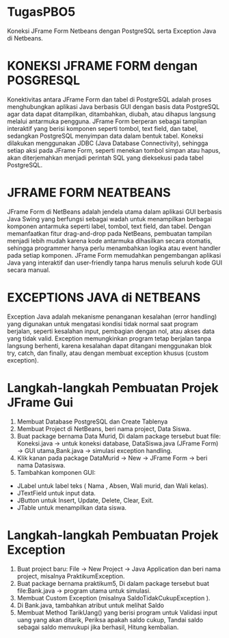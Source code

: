 # TugasPBO5
Koneksi JFrame Form Netbeans dengan PostgreSQL serta Exception Java di Netbeans.
# KONEKSI JFRAME FORM dengan POSGRESQL
Konektivitas antara JFrame Form dan tabel di PostgreSQL adalah proses menghubungkan aplikasi Java berbasis GUI dengan basis data PostgreSQL agar data dapat ditampilkan, ditambahkan, diubah, atau dihapus langsung melalui antarmuka pengguna. JFrame Form berperan sebagai tampilan interaktif yang berisi komponen seperti tombol, text field, dan tabel, sedangkan PostgreSQL menyimpan data dalam bentuk tabel. Koneksi dilakukan menggunakan JDBC (Java Database Connectivity), sehingga setiap aksi pada JFrame Form, seperti menekan tombol simpan atau hapus, akan diterjemahkan menjadi perintah SQL yang dieksekusi pada tabel PostgreSQL.
# JFRAME FORM NEATBEANS
JFrame Form di NetBeans adalah jendela utama dalam aplikasi GUI berbasis Java Swing yang berfungsi sebagai wadah untuk menampilkan berbagai komponen antarmuka seperti label, tombol, text field, dan tabel. Dengan memanfaatkan fitur drag-and-drop pada NetBeans, pembuatan tampilan menjadi lebih mudah karena kode antarmuka dihasilkan secara otomatis, sehingga programmer hanya perlu menambahkan logika atau event handler pada setiap komponen. JFrame Form memudahkan pengembangan aplikasi Java yang interaktif dan user-friendly tanpa harus menulis seluruh kode GUI secara manual.
# EXCEPTIONS JAVA di NETBEANS
Exception Java adalah mekanisme penanganan kesalahan (error handling) yang digunakan untuk mengatasi kondisi tidak normal saat program berjalan, seperti kesalahan input, pembagian dengan nol, atau akses data yang tidak valid. Exception memungkinkan program tetap berjalan tanpa langsung berhenti, karena kesalahan dapat ditangani menggunakan blok try, catch, dan finally, atau dengan membuat exception khusus (custom exception).
# Langkah-langkah Pembuatan Projek JFrame Gui
1. Membuat Database PostgreSQL dan Create Tablenya
2. Membuat Project di NetBeans, beri nama project, Data Siswa.
3. Buat package bernama Data Murid, Di dalam package tersebut buat file: Koneksi.java → untuk koneksi database, DataSiswa.java (JFrame Form) → GUI utama,Bank.java → simulasi exception handling.
4. Klik kanan pada package DataMurid → New → JFrame Form → beri nama Datasiswa.
5. Tambahkan komponen GUI:
- JLabel untuk label teks ( Nama , Absen, Wali murid, dan Wali kelas).
- JTextField untuk input data.
- JButton untuk Insert, Update, Delete, Clear, Exit.
- JTable untuk menampilkan data siswa.
# Langkah-langkah Pembuatan Projek Exception
1. Buat project baru: File → New Project → Java Application dan beri nama project, misalnya PraktikumException.
2. Buat package bernama praktikum5, Di dalam package tersebut buat file:Bank.java → program utama untuk simulasi.
3. Membuat Custom Exception (misalnya SaldoTidakCukupException ).
4. Di Bank.java, tambahkan atribut untuk melihat Saldo
5. Membuat Method TarikUang() yang berisi program untuk Validasi input uang yang akan ditarik, Periksa apakah saldo cukup, Tandai saldo sebagai saldo menvukupi jika berhasil, Hitung kembalian.
